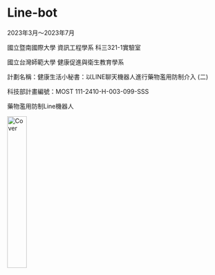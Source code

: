 # Line-bot
2023年3月～2023年7月

國立暨南國際大學 資訊工程學系 科三321-1實驗室

國立台灣師範大學 健康促進與衛生教育學系 

計劃名稱：健康生活小秘書：以LINE聊天機器人進行藥物濫用防制介入 (二)

科技部計畫編號：MOST 111-2410-H-003-099-SSS


藥物濫用防制Line機器人

<img src="https://user-images.githubusercontent.com/55676231/216139838-4158d218-bcba-4134-89d0-222055ec6206.jpeg" alt="Cover" width="30%"/>
